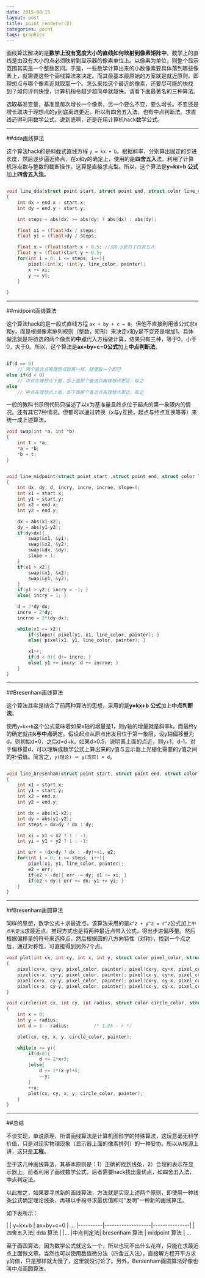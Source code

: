 ```yaml
---
data: 2015-08-15
layout: post
title: point renderer(2)
categories: point
tags: graphics
---
```



画线算法解决的是**数学上没有宽度大小的直线如何映射到像素矩阵中**。数学上的直线是由没有大小的点必须映射到显示器的像素单位上。以像素为单位，则整个显示范围其实是一个整数区间。于是，一些数学计算出来的小数像素要具体落到哪些像素上，就需要这些个画线算法来决定。而其最基本最原始的方案就是就近原则。即理想点与哪个像素近就取那一个。怎么来找这个最近的像素，还要尽可能的快找到？如何评判快慢，计算机指令越少越简单就越快。请看下面最著名的三种算法。

选取基准变量，基准量每次增长一个像素，另一个要么不变，要么增长。不变还是增长取决于理想点的y到底离谁更近。所以有四舍五入法，也有中点判断法。求直线还得利用数学公式。说到底啊，还是在用计算机hack数学公式。


---------------------------
##dda画线算法

这个算法hack的是斜截式直线方程 `y = kx + b`。根据斜率，分别算出固定的步进长度，然后逐步逼近终点，在x和y的确定上，使用的是**四舍五入**法。利用了计算机浮点数与整数的截断操作。这算是直接求点型。所以，这个算法是**y=kx+b 公式**加上**四舍五入法**。


```c

void line_dda(struct point start, struct point end, struct color line_color, struct paint *painter)
{
    int dx = end.x - start.x;
    int dy = end.y - start.y;

    int steps = abs(dx) >= abs(dy) ? abs(dx) : abs(dy);

    float xi = (float)dx / steps;
    float yi = (float)dy / steps;

    float x = (float)start.x + 0.5; //加0.5是为了四舍五入
    float y = (float)start.y + 0.5;
    for(int i = 0; i <= steps; i++){
        pixel((int)x, (int)y, line_color, painter);
        x += xi;
        y += yi;
    }
    
}

```

---------------------------------
##midpoint画线算法

这个算法hack的是一般式直线方程 `ax + by + c = 0`。但他不直接利用该公式求x和y，而是根据像素排列规则（整数，矩形）来决定x和y是不变还是增加1。具体做法就是将待选的两个像素的**中点**代入方程做计算，结果只有三种，等于0，小于0，大于0。所以，这个算法是**ax+by+c=0公式**加上**中点判断法**。

```c

if(d == 0)
    // 两个备选点离理想点距离一样，随便取一个即可
else if(d < 0)
    // 中点在理想点下面，即上面那个备选点离理想点更近，取之
else
    // 中点在理想点上面，即下面那个备选点离理想点更近，取之

```

一般的教科书示例代码只描述了以x为基准量且终点位于起点的第一象限内的情况。还有其它7种情况。但都可以通过转换（x与y互换，起点与终点互换等等）来统一成上述算法。


```c
void swap(int *a, int *b)
{
    int t = *a;
    *a = *b;
    *b = t;
}


void line_midpoint(struct point start ,struct point end, struct color line_color, struct paint *painter)
{
    int dx, dy, d, incry, incre, incrne, slope=0;
    int x1 = start.x;
    int y1 = start.y;
    int x2 = end.x;
    int y2 = end.y;

    dx = abs(x1-x2);
    dy = abs(y1-y2);
    if(dy>dx){
        swap(&x1, &y1);
        swap(&x2, &y2);
        swap(&dx, &dy);
        slope = 1;
    }
    if(x1 > x2){
        swap(&x1, &x2);
        swap(&y1, &y2);
    }
    if(y1 > y2){ incry = -1; }
    else{ incry = 1; }

    d = 2*dy-dx;
    incre = 2*dy;
    incrne = 2*(dy-dx);

    while(x1 <= x2){
        if(slope){ pixel(y1, x1, line_color, painter); }
        else{ pixel(x1, y1, line_color, painter); }

        x1++;
        if(d < 0){ d+= incre; }
        else{ y1 += incry; d += incrne; }
    }
}

```

---------------------------------
##Bresenham画线算法

这个算法其实是结合了前两种算法的思想，采用的是**y=kx+b 公式**加上**中点判断法**。

使用`y=kx+b`这个公式意味着如果x轴的增量是1，则y轴的增量就是斜率k，而最终y的确定就由**k与中点**确定。假设起点从原点出发且位于第一象限，设y轴偏移量为d，则初始d=0，之后d=d+k，如果d>0.5，说明离上面的点近，则y+1，d-1。对于偏移量d，可以理解成数学公式上算出来的y值与显示器上光栅化需要的y值之间的补偿值。简言之，`y(理论) ＝ y(现实) + d`。

```c

void line_bresenham(struct point start, struct point end, struct color line_color, struct paint *painter)
{
    int x1 = start.x;
    int y1 = start.y;
    int x2 = end.x;
    int y2 = end.y;

    int dx = abs(x1-x2);
    int dy = abs(y1-y2);
    int steps = dx>dy ? dx : dy;

    int xi = x1 < x2 ? 1 : -1;
    int yi = y1 < y2 ? 1 : -1;

    int err = (dx>dy ? dx : -dy)>>1, e2;
    for(int i = 0; i <= steps; i++){
        pixel(x1, y1, line_color, painter);
        e2 = err;
        if(e2 > -dx){ err -= dy; x1 += xi; }
        if(e2 < dy){ err += dx; y1 += yi; }
    }
}

```


-------------------------------------
##Bresenham画圆算法

同样的思想，数学公式＋求最近点。该算法采用的是`x^2 + y^2 = r^2`公式加上`中点判定法`求最近点。推理方式也是将两种最近点带入公式，得出步进偏移量。然后根据偏移量的符号来选择点。然后根据圆的八方向特性（对称），找到一个点之后，通过对称性，可直接得到另外7个点。


```c
void plot(int cx, int cy, int x, int y, struct color pixel_color, struct paint * painter)
{
    pixel(cx+x, cy+y, pixel_color, painter); pixel(cx+y, cy+x, pixel_color, painter);
    pixel(cx-x, cy+y, pixel_color, painter); pixel(cx-y, cy+x, pixel_color, painter);
    pixel(cx+x, cy-y, pixel_color, painter); pixel(cx+y, cy-x, pixel_color, painter);
    pixel(cx-x, cy-y, pixel_color, painter); pixel(cx-y, cy-x, pixel_color, painter);
}

void circle(int cx, int cy, int radius, struct color circle_color, struct paint *painter)
{
    int x = 0;
    int y = radius;
    int d = 1 - radius;         /* 1.25 - r */

    plot(cx, cy, x, y, circle_color, painter);

    while(x <= y){
        if(d<0){
            d += 2*x+3;
        }else{
            d += 2*(x-y)+5;
            --y;
        }
        ++x;
        plot(cx, cy, x, y, circle_color, painter);
    }
}
```

-------------------------------------------
##总结

不谈实现，单说原理，所谓画线算法是计算机图形学的特殊算法，这玩意毫无科学价值，只是对现实物理现象（显示器上面的像素排列）的一种妥协。所以从根源上讲，这只是**工程**。

至于这几种画线算法，其基本原则是：1）正确的找到线条，2）合理的表示在显示器上。前者利用了画线数学公式，后者需要hack找出最优点，如四舍五入法，中点判定法。

以此推之，如果要寻求新的画线算法，方法就是实现上述两个原则，即使用一种线条公式确定理论线条，再辅以手段寻求最优值即可“发明”一种新的画线算法。

如下表所示：

|         |   y=kx+b          | ax+by+c=0     | ...
|----------|-------------------|---------------|
|四舍五入法| dda 算法          |               |...
|中点判定法| bresenham 算法    | midpoint 算法 | ...



至于画圆算法，因为数学公式就这么一个，所以也玩不出什么花样，只能在求最近点上面做文章。当然也可以使用数值微分法（四舍五入法），直接解方程开平方求y的值，只是那样就太慢了，这里就没讨论了。另外，Bersenham画圆算法好像也叫中点画圆算法。